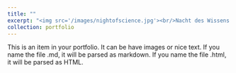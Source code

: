 ```yaml
---
title: ""
excerpt: "<img src='/images/nightofscience.jpg'><br/>Nacht des Wissens 2017 (Night of Science) at KLU"
collection: portfolio
---
```


This is an item in your portfolio. It can be have images or nice text. If you name the file .md, it will be parsed as markdown. If you name the file .html, it will be parsed as HTML. 
